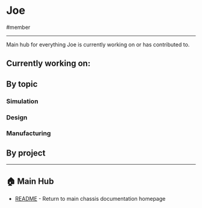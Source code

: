# Joe
#member

---
Main hub for everything Joe is currently working on or has contributed to.

## Currently working on:

## By topic

### Simulation

### Design

### Manufacturing

## By project

---

## 🏠 Main Hub
- [README](../README.md) - Return to main chassis documentation homepage

